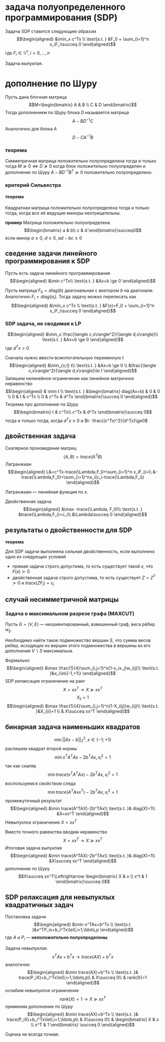 # задача полуопределенного программирования (SDP)

Задача SDP ставится следующим образом
$$\begin{aligned}
&\min_x c^Tx \\
\text{s.t. } &F_0 + \sum_{i=1}^n x_iF_i\succeq 0
\end{aligned}$$
где $F_i\in\mathbb{S}^n, i=0,\ldots,n$

Задача выпуклая.

# дополнение по Шуру

Пусть дана блочная матрица
$$M=\begin{bmatrix}
A & B \\
C & D
\end{bmatrix}$$
Тогда дополнением по Шуру блока $D$ называется матрица
$$A-BD^{-1}C$$
Аналогично для блока $A$
$$D-CA^{-1}B$$

### теорема

Симметричная матрица положительно полуопределена тогда и только тогда $M\succeq 0 \Leftrightarrow D\succeq 0$ когда блок положительно полуопределен и дополнение по Шуру $A-BD^{-1}B^T\succeq0$ положительно полуопределено.

### критерий Сильвестра

#### теорема
Квадратная матрица положительно полуопределена тогда и только тогда, когда все её ведущие миноры неотрицательны.

**пример**
Матрица положительно полуопределена
$$\begin{bmatrix}
a & b\\
c & d
\end{bmatrix}\succeq0$$
если минор $a\ge 0$, $d\ge 0$, $ad-bc\ge 0$

## сведение задачи  линейного программирования к SDP

Пусть есть задача линейного программирования
$$\begin{aligned}
&\min c^Tx\\
\text{s.t. } &Ax+b \ge 0
\end{aligned}$$

Пусть матрица $F_0=diag(b)$ диагональная с вектором $b$ на диагонали. Аналогично $F_i=diag(a_i)$. Тогда задачу можно переписать как
$$\begin{aligned}
&\min_x c^Tx \\
\text{s.t. } &F(x)=F_0 + \sum_{i=1}^n x_iF_i\succeq 0
\end{aligned}$$
### SDP задача, не сводимая к LP
$$\begin{aligned}
&\min_x \frac{\langle c,x\rangle^2}{\langle d,x\rangle}\\
\text{s.t. } &Ax+b \ge 0
\end{aligned}$$
где $d^Tx>0$

Сначала нужно ввести всмопогательную переменную $t$
$$\begin{aligned}
&\min_{x,t} t\\
\text{s.t. } &Ax+b \ge 0 \\
&\frac{\langle c,x\rangle^2}{\langle d,x\rangle}\le t
\end{aligned}$$
Запишем нелинейное ограничение как линейное матричное неравенство
$$\begin{aligned}
& \min t \\
\text{s.t. } &\begin{bmatrix}
diag(Ax+b) & 0 & 0 \\
0 & t & c^Tx \\
0 & c^Tx & d^Tx
\end{bmatrix}\succeq 0
\end{aligned}$$
Теорема про дополнение по Шуру
$$\begin{bmatrix}
t & c^Tx\\
c^Tx & d^Tx
\end{bmatrix}\succeq 0$$
тогда и только тогда, когда $d^Tx\ge 0$ и $t- \frac{(c^Tx)^2}{d^Tx}\ge0$

## двойственная задача

Скалярное произведение матриц
$$\langle A,B\rangle=trace(A^TB)$$
Лагранжиан
$$\begin{aligned}
L&=c^Tx-trace(\Lambda,F_0+\sum_{i=1}^n x_iF_i)=\\
&-trace(\Lambda,F_0)+\sum_{i=1}^nx_i(c_i-trace(\Lambda,F_i))
\end{aligned}$$

Лагранжиан — линейная функция по $x$.

Двойственная задача
$$\begin{aligned}
&\max -trace(\Lambda, F_0)\\
\text{s.t. } &trace(\Lambda,F_i)=c_i\\
&\Lambda\succeq 0
\end{aligned}$$

## результаты о двойственности для SDP

**теорема**

Для SDP задачи выполнена сильная двойственность, если выполнено одно из следующих условий

- прямая задача строго допустима, то есть существует такой $x$, что $F(x)\succ0$
- двойственная задача строго допустима, то есть существует $Z=Z^T\succ 0$ и $trace(ZF_i)=c_i$


## случай несимметричной матрицы

### Задача о максимальном разрезе графа (MAXCUT)

Пусть $G=(V,E)$ — неориентированный, взвешенный граф, веса рёбер $w_{ij}$.

Необходимо найти такое подмножество вершин $S$, что сумма весов ребер, исходящих из вершин этого подмножества в вершины из его дополнения $V\backslash S$ максимальна.

Формально
$$\begin{aligned}
&\max \frac{1}{4}\sum_{i,j=1}^n(1-x_ix_j)w_{ij}\\
\text{s.t. }&x_i\in\{-1,+1\}
\end{aligned}$$
SDP релаксация
ограничение на ранг
$$X=xx^T\rightarrow X\succeq xx^T$$
$$X_{ii}=1$$
$$\begin{aligned}
&\max \frac{1}{4}\sum_{i,j=1}^n(1-X_{ij})w_{ij}\\
\text{s.t. }&X_{ii}=1 \\
& X\succeq xx^T
\end{aligned}$$

## бинарная задача наименьших квадратов

$$\min ||Ax-b||^2_2,x\in\{-1;+1\}$$
распишем квадрат второй нормы
$$\min x^TA^TAx-2b^TAx,x^2_i=1$$
так как скаляр
$$\min trace(x^TA^TAx)-2b^TAx,x_i^2=1$$
воспользуемся свойством следа
$$\min trace(A^TAxx^T)-2b^TAx,x_i^2=1$$
промежуточный результат
$$\begin{aligned}
&\min trace(A^TAX)-2b^TAx\\
\text{s.t. }& diag(X)=1\\
&X=xx^T
\end{aligned}$$
Невыпуклое ограничение $X=xx^T$

Вместо точного равенства вводим неравенство
$$X=xx^T\rightarrow X\succeq xx^T$$
Итоговая задача выпуклая
$$\begin{aligned}
&\min trace(A^TAX)-2b^TAx\\
\text{s.t. }& diag(X)=1\\
&X\succeq xx^T
\end{aligned}$$дополнение по Шуру
$$X\succeq xx^T\Leftrightarrow \begin{bmatrix}
X & x \\
x^t & 1
\end{bmatrix}\succeq 0$$

## SDP релаксация для невыпуклых квадратичных задач

Постановка задачи
$$\begin{aligned}
&\min x^TAx+b^Tx \\
\text{s.t. }&x^TP_ix+b_i^Tx\le0,i=1,\ldots,p
\end{aligned}$$
где $A$ и $P_i$ — **неположительно полуопределены**

Задача невыпуклая.
$$x^TAx+b^Tx\rightarrow trace(AX)+b^Tx$$
аналогично
$$\begin{aligned}
&\min trace(AX)+b^Tx \\
\text{s.t. }& trace(P_iX)+b_i^Tx\le0,i=1,\ldots,p\\
& X\succeq 0\\
& rank(X)=1
\end{aligned}$$
ослабим невыпуклое ограничение
$$rank(X)=1 \rightarrow X\succeq xx^T$$
применим дополнение по Шуру
$$\begin{aligned}
&\min trace(AX)+b^Tx \\
\text{s.t. }& trace(P_iX)+b_i^Tx\le0,i=1,\ldots,p\\
& X\succeq 0\\
& \begin{bmatrix}
X & x \\
x^T & 1
\end{bmatrix} \succeq 0
\end{aligned}$$

Оценка не всегда точная.